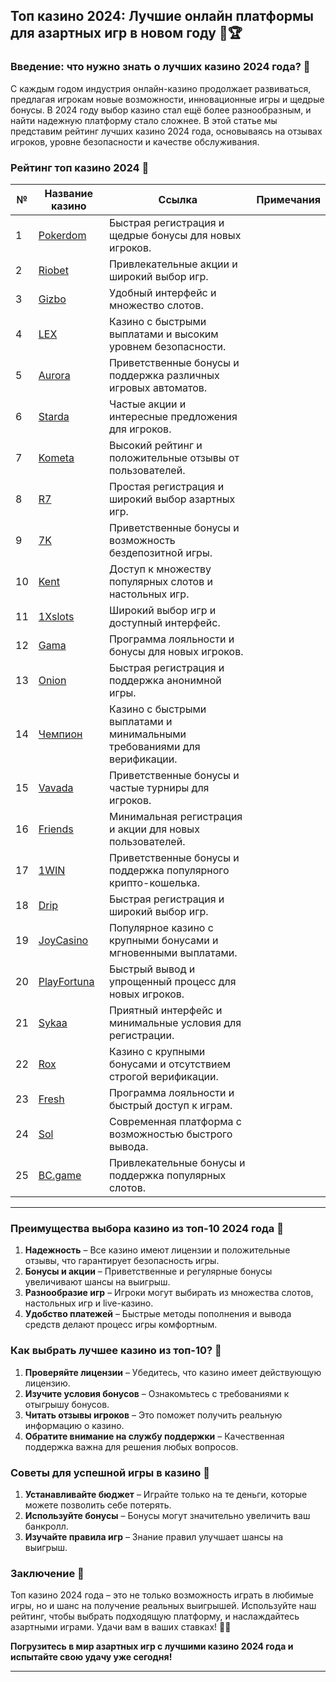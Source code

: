 ## Топ казино 2024: Лучшие онлайн платформы для азартных игр в новом году 🎰🏆

### Введение: что нужно знать о лучших казино 2024 года? 🎯

С каждым годом индустрия онлайн-казино продолжает развиваться, предлагая игрокам новые возможности, инновационные игры и щедрые бонусы. В 2024 году выбор казино стал ещё более разнообразным, и найти надежную платформу стало сложнее. В этой статье мы представим рейтинг лучших казино 2024 года, основываясь на отзывах игроков, уровне безопасности и качестве обслуживания.

### Рейтинг топ казино 2024 🏅

| №  | Название казино | Ссылка                                       | Примечания                                |
|----|----------------|---------------------------------------------|------------------------------------------|
| 1  | [Pokerdom](https://brandplay.link/4k77v2yx) | Быстрая регистрация и щедрые бонусы для новых игроков. |
| 2  | [Riobet](https://brandplay.link/7xBLTPyj) | Привлекательные акции и широкий выбор игр. |
| 3  | [Gizbo](https://brandplay.link/bprXw4YV) | Удобный интерфейс и множество слотов. |
| 4  | [LEX](https://brandplay.link/zW4hdDFV) | Казино с быстрыми выплатами и высоким уровнем безопасности. |
| 5  | [Aurora](https://10trafic-stat2.com/click/668546556bcc6313411604bd/6766/13032/subaccount) | Приветственные бонусы и поддержка различных игровых автоматов. |
| 6  | [Starda](https://brandplay.link/fB7xwRFL) | Частые акции и интересные предложения для игроков. |
| 7  | [Kometa](https://brandplay.link/8ZymQJV8) | Высокий рейтинг и положительные отзывы от пользователей. |
| 8  | [R7](https://brandplay.link/bMd3Yjsw) | Простая регистрация и широкий выбор азартных игр. |
| 9  | [7K](https://brandplay.link/BvQyFShp) | Приветственные бонусы и возможность бездепозитной игры. |
| 10 | [Kent](https://brandplay.link/Fv2WP3js) | Доступ к множеству популярных слотов и настольных игр. |
| 11 | [1Xslots](https://brandplay.link/hSB1khtr) | Широкий выбор игр и доступный интерфейс. |
| 12 | [Gama](https://brandplay.link/j6NMKsDz) | Программа лояльности и бонусы для новых игроков. |
| 13 | [Onion](https://brandplay.link/zBGRVpQ9) | Быстрая регистрация и поддержка анонимной игры. |
| 14 | [Чемпион](https://temon-gter.cfd/go/lRq?p80412p304504pcc44t17455) | Казино с быстрыми выплатами и минимальными требованиями для верификации. |
| 15 | [Vavada](https://vavadapartner.pro/?promo=ea5c9275-6854-4505-94fc-95ab18221945-linkb2) | Приветственные бонусы и частые турниры для игроков. |
| 16 | [Friends](https://gofriends.vc/linkb2) | Минимальная регистрация и акции для новых пользователей. |
| 17 | [1WIN](https://brandplay.link/smXVpBbG) | Приветственные бонусы и поддержка популярного крипто-кошелька. |
| 18 | [Drip](https://drp-ircp01.com/c07e6a3db) | Быстрая регистрация и широкий выбор игр. |
| 19 | [JoyCasino](https://rpc30.call2me.pro/?/ru/registration?apkpop=0&partner=p24970p3291217pc98f) | Популярное казино с крупными бонусами и мгновенными выплатами. |
| 20 | [PlayFortuna](https://fortunapromo.net/alt/playfortuna/registration?0dc4a9362a71feb7e3f165fb8e766f70) | Быстрый вывод и упрощенный процесс для новых игроков. |
| 21 | [Sykaa](https://s-two-way.com/?source=linkb2&pid=30697) | Приятный интерфейс и минимальные условия для регистрации. |
| 22 | [Rox](https://rox-pvwfpjgcxe.com/cb1ee18a5) | Казино с крупными бонусами и отсутствием строгой верификации. |
| 23 | [Fresh](https://fresh-eumwkxwao.com/c3f7b485d) | Программа лояльности и быстрый доступ к играм. |
| 24 | [Sol](https://sol-mmtdzfbaco.com/cb2415bca) | Современная платформа с возможностью быстрого вывода. |
| 25 | [BC.game](https://partnerbcgame.com/dcc53d441) | Привлекательные бонусы и поддержка популярных слотов. |

---

### Преимущества выбора казино из топ-10 2024 года 🎲

1. **Надежность** – Все казино имеют лицензии и положительные отзывы, что гарантирует безопасность игры.
2. **Бонусы и акции** – Приветственные и регулярные бонусы увеличивают шансы на выигрыш.
3. **Разнообразие игр** – Игроки могут выбирать из множества слотов, настольных игр и live-казино.
4. **Удобство платежей** – Быстрые методы пополнения и вывода средств делают процесс игры комфортным.

### Как выбрать лучшее казино из топ-10? 📲

1. **Проверяйте лицензии** – Убедитесь, что казино имеет действующую лицензию.
2. **Изучите условия бонусов** – Ознакомьтесь с требованиями к отыгрышу бонусов.
3. **Читать отзывы игроков** – Это поможет получить реальную информацию о казино.
4. **Обратите внимание на службу поддержки** – Качественная поддержка важна для решения любых вопросов.

### Советы для успешной игры в казино 🎯

1. **Устанавливайте бюджет** – Играйте только на те деньги, которые можете позволить себе потерять.
2. **Используйте бонусы** – Бонусы могут значительно увеличить ваш банкролл.
3. **Изучайте правила игр** – Знание правил улучшает шансы на выигрыш.

### Заключение 📝

Топ казино 2024 года – это не только возможность играть в любимые игры, но и шанс на получение реальных выигрышей. Используйте наш рейтинг, чтобы выбрать подходящую платформу, и наслаждайтесь азартными играми. Удачи вам в ваших ставках! 🎰💵

**Погрузитесь в мир азартных игр с лучшими казино 2024 года и испытайте свою удачу уже сегодня!**

---
